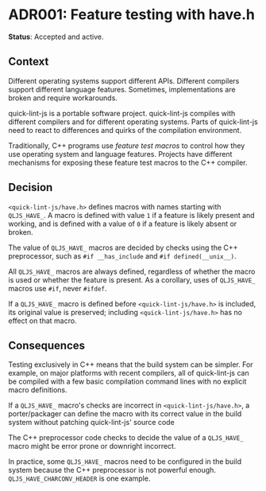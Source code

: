 # ADR001: Feature testing with have.h

**Status**: Accepted and active.

## Context

Different operating systems support different APIs. Different compilers support
different language features. Sometimes, implementations are broken and require
workarounds.

quick-lint-js is a portable software project. quick-lint-js compiles with
different compilers and for different operating systems. Parts of quick-lint-js
need to react to differences and quirks of the compilation environment.

Traditionally, C++ programs use *feature test macros* to control how they use
operating system and language features. Projects have different mechanisms for
exposing these feature test macros to the C++ compiler.

## Decision

`<quick-lint-js/have.h>` defines macros with names starting with `QLJS_HAVE_`. A
macro is defined with value `1` if a feature is likely present and working, and
is defined with a value of `0` if a feature is likely absent or broken.

The value of `QLJS_HAVE_` macros are decided by checks using the C++
preprocessor, such as `#if __has_include` and `#if defined(__unix__)`.

All `QLJS_HAVE_` macros are always defined, regardless of whether the macro is
used or whether the feature is present. As a corollary, uses of `QLJS_HAVE_`
macros use `#if`, never `#ifdef`.

If a `QLJS_HAVE_` macro is defined before `<quick-lint-js/have.h>` is included,
its original value is preserved; including `<quick-lint-js/have.h>` has no
effect on that macro.

## Consequences

Testing exclusively in C++ means that the build system can be simpler. For
example, on major platforms with recent compilers, all of quick-lint-js can be
compiled with a few basic compilation command lines with no explicit macro
definitions.

If a `QLJS_HAVE_` macro's checks are incorrect in `<quick-lint-js/have.h>`, a
porter/packager can define the macro with its correct value in the build system
without patching quick-lint-js' source code

The C++ preprocessor code checks to decide the value of a `QLJS_HAVE_` macro
might be error prone or downright incorrect.

In practice, some `QLJS_HAVE_` macros need to be configured in the build system
because the C++ preprocessor is not powerful enough. `QLJS_HAVE_CHARCONV_HEADER`
is one example.
